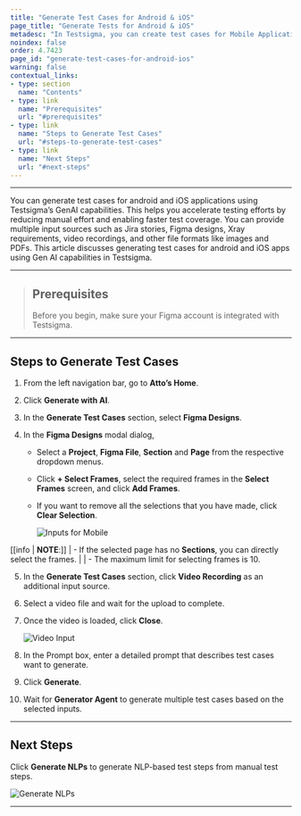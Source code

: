 ```yaml
---
title: "Generate Test Cases for Android & iOS"
page_title: "Generate Tests for Android & iOS"
metadesc: "In Testsigma, you can create test cases for Mobile Applications using Testsigma Copilot | Learn how to create test cases for Mobile Applications using GenAI capabilities"
noindex: false
order: 4.7423
page_id: "generate-test-cases-for-android-ios"
warning: false
contextual_links:
- type: section
  name: "Contents"
- type: link
  name: "Prerequisites"
  url: "#prerequisites"
- type: link
  name: "Steps to Generate Test Cases"
  url: "#steps-to-generate-test-cases"
- type: link
  name: "Next Steps"
  url: "#next-steps"
---
```



---

You can generate test cases for android and iOS applications using Testsigma’s GenAI capabilities. This helps you accelerate testing efforts by reducing manual effort and enabling faster test coverage. You can provide multiple input sources such as Jira stories, Figma designs, Xray requirements, video recordings, and other file formats like images and PDFs. This article discusses generating test cases for android and iOS apps using Gen AI capabilities in Testsigma. 

---

> ## **Prerequisites**
> 
> Before you begin, make sure your Figma account is integrated with Testsigma.

---

## **Steps to Generate Test Cases**

1. From the left navigation bar, go to **Atto’s Home**.

2. Click **Generate with AI**.

3. In the **Generate Test Cases** section, select **Figma Designs**.
   
4. In the **Figma Designs** modal dialog,
   - Select a **Project**, **Figma File**, **Section** and **Page** from the respective dropdown menus.
   - Click **+ Select Frames**, select the required frames in the **Select Frames** screen, and click **Add Frames**.
   - If you want to remove all the selections that you have made, click **Clear Selection**.
    
     ![Inputs for Mobile](https://s3.amazonaws.com/static-docs.testsigma.com/new_images/projects/Atto_Testsigma/Inputs_Mobile1.png)

[[info | **NOTE**:]]
| - If the selected page has no **Sections**, you can directly select the frames.
| 
| - The maximum limit for selecting frames is 10.

5. In the **Generate Test Cases** section, click **Video Recording** as an additional input source.

6. Select a video file and wait for the upload to complete.

7. Once the video is loaded, click **Close**.

   ![Video Input](https://s3.amazonaws.com/static-docs.testsigma.com/new_images/projects/Atto_Testsigma/Input_for_Web_MWeb2.png)
   
8. In the Prompt box, enter a detailed prompt that describes test cases want to generate.

9. Click **Generate**.

10. Wait for **Generator Agent** to generate multiple test cases based on the selected inputs. 

---

## **Next Steps** 

Click **Generate NLPs** to generate NLP-based test steps from manual test steps.
   
   ![Generate NLPs](https://s3.amazonaws.com/static-docs.testsigma.com/new_images/projects/Atto_Testsigma/Next_Steps_Mobile.png)

---